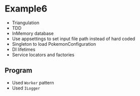 ﻿# Example6

- Triangulation
- TDD
- InMemory database
- Use appsettings to set input file path instead of hard coded
- Singleton to load PokemonConfiguration
- DI lifetimes
- Service locators and factories

## Program
- Used `Worker` pattern
- Used `ILogger`
